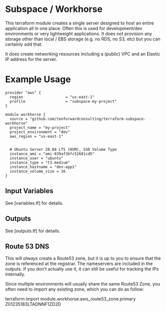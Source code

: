 # Subspace / Workhorse

This terraform module creates a single server designed to host an entire application all in one place.  Often this is used for development/dev environments or very lightweight applications. It does not provision any storage other than local / EBS storage (e.g. no RDS, no S3, etc) but you can certainly add that.

It does create networking resources including a (public) VPC and an Elastic IP address for the server.

# Example Usage

    provider "aws" {
      region                   = "us-east-1"
      profile                  = "subspace-my-project"
    }

    module workhorse {
      source = "github.com/tenforwardconsulting/terraform-subspace-workhorse"
      project_name = "my-project"
      project_environment = "dev"
      aws_region = "us-east-1"


      # Ubuntu Server 20.04 LTS (HVM), SSD Volume Type
      instance_ami = "ami-039af3bfc52681cd5"
      instance_user = "ubuntu"
      instance_type = "t3.medium"
      instance_hostname = "dev-app1"
      instance_volume_size = 16
    }

## Input Variables

See [variables.tf] for details.

## Outputs

See [outputs.tf] for details.

## Route 53 DNS

This will *always* create a Route53 zone, but it is up to you to ensure that the zone is referenced at the registrar.  The nameservers are included in the outputs.  If you don't actually use it, it can still be useful for tracking the IPs internally.

Since multiple environments will usually share the same Route53 Zone, you often need to import any existing zone, which you can do as follow:

  terraform import module.workhorse.aws_route53_zone.primary Z01235183LTADNNF1ZD2D
